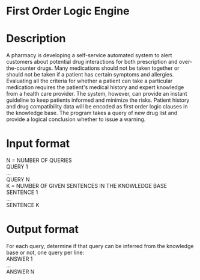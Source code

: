 # First Order Logic Engine

# Description
A pharmacy is developing a self-service automated system to alert customers about
potential drug interactions for both prescription and over-the-counter drugs. Many medications
should not be taken together or should not be taken if a patient has certain symptoms and
allergies. Evaluating all the criteria for whether a patient can take a particular medication requires
the patient's medical history and expert knowledge from a health care provider. The system,
however, can provide an instant guideline to keep patients informed and minimize the risks. Patient history and drug compatibility data will be encoded as first order logic clauses
in the knowledge base. The program takes a query of new drug list and provide a logical
conclusion whether to issue a warning.

# Input format
N = NUMBER OF QUERIES <br>
QUERY 1 <br>
... <br>
QUERY N <br>
K = NUMBER OF GIVEN SENTENCES IN THE KNOWLEDGE BASE<br>
SENTENCE 1 <br>
... <br>
SENTENCE K <br>

# Output format
For each query, determine if that query can be inferred from the knowledge base or not, one
query per line:<br>
ANSWER 1 <br> 
... <br>
ANSWER N <br>
